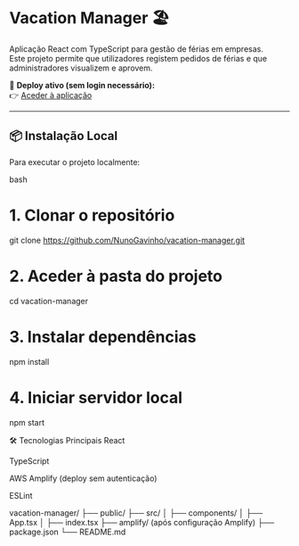 # Vacation Manager 🏖️

Aplicação React com TypeScript para gestão de férias em empresas.  
Este projeto permite que utilizadores registem pedidos de férias e que administradores visualizem e aprovem.

🚀 **Deploy ativo (sem login necessário):**  
👉 [Aceder à aplicação](https://main.d2iem4s1nrz4gx.amplifyapp.com)

---

## 📦 Instalação Local

Para executar o projeto localmente:

bash
# 1. Clonar o repositório
git clone https://github.com/NunoGavinho/vacation-manager.git

# 2. Aceder à pasta do projeto
cd vacation-manager

# 3. Instalar dependências
npm install

# 4. Iniciar servidor local
npm start

🛠️ Tecnologias Principais
React

TypeScript

AWS Amplify (deploy sem autenticação)

ESLint

vacation-manager/
├── public/
├── src/
│   ├── components/
│   ├── App.tsx
│   ├── index.tsx
├── amplify/ (após configuração Amplify)
├── package.json
└── README.md
